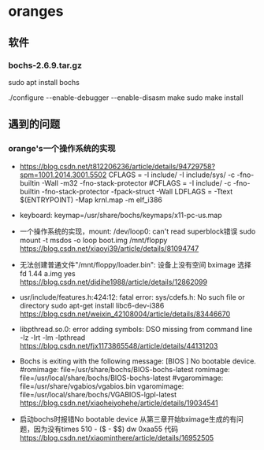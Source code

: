 # oranges

## 软件

### bochs-2.6.9.tar.gz
sudo apt install bochs

./configure --enable-debugger --enable-disasm
make
sudo make install

## 遇到的问题

### orange's一个操作系统的实现 

- https://blog.csdn.net/t812206236/article/details/94729758?spm=1001.2014.3001.5502
CFLAGS		= -I include/ -I include/sys/ -c -fno-builtin -Wall -m32 -fno-stack-protector
#CFLAGS		= -I include/ -c -fno-builtin -fno-stack-protector -fpack-struct -Wall
LDFLAGS		= -Ttext $(ENTRYPOINT) -Map krnl.map -m elf_i386


- keyboard:  keymap=/usr/share/bochs/keymaps/x11-pc-us.map

- 一个操作系统的实现，mount: /dev/loop0: can't read superblock错误  sudo mount -t msdos -o loop boot.img /mnt/floppy  https://blog.csdn.net/xiaoyi39/article/details/81094747

- 无法创建普通文件"/mnt/floppy/loader.bin": 设备上没有空间  bximage   选择fd 1.44 a.img yes   https://blog.csdn.net/didihe1988/article/details/12862099

 
- usr/include/features.h:424:12: fatal error: sys/cdefs.h: No such file or directory sudo apt-get install libc6-dev-i386 https://blog.csdn.net/weixin_42108004/article/details/83446670


- libpthread.so.0:  error adding symbols: DSO missing from command line     -lz -lrt -lm -lpthread   https://blog.csdn.net/fjx1173865548/article/details/44131203
 


- Bochs is exiting with the following message: [BIOS  ] No bootable device. 
#romimage: file=/usr/share/bochs/BIOS-bochs-latest
    romimage: file=/usr/local/share/bochs/BIOS-bochs-latest
    #vgaromimage: file=/usr/share/vgabios/vgabios.bin
    vgaromimage: file=/usr/local/share/bochs/VGABIOS-lgpl-latest
   https://blog.csdn.net/xiaoheiyohehe/article/details/19034541


- 启动bochs时报错No bootable device 从第三章开始bximage生成的有问题，因为没有times 510 - ($ - $$)
dw 0xaa55 代码  https://blog.csdn.net/xiaominthere/article/details/16952505
